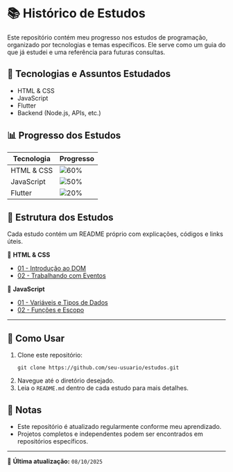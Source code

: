 # 📚 Histórico de Estudos

Este repositório contém meu progresso nos estudos de programação, organizado por tecnologias e temas específicos. Ele serve como um guia do que já estudei e uma referência para futuras consultas.

## 🚀 Tecnologias e Assuntos Estudados
- HTML & CSS
- JavaScript
- Flutter
- Backend (Node.js, APIs, etc.)

## 📊 Progresso dos Estudos

| Tecnologia  | Progresso |
|-------------|----------|
| HTML & CSS  | ![60%](https://progress-bar.dev/60) |
| JavaScript  | ![50%](https://progress-bar.dev/50) |
| Flutter     | ![20%](https://progress-bar.dev/20) |

## 📂 Estrutura dos Estudos
Cada estudo contém um README próprio com explicações, códigos e links úteis.

📌 **HTML & CSS**
- [01 - Introdução ao DOM](./HTML_CSS/01-DOM_Introducao/)
- [02 - Trabalhando com Eventos](./HTML_CSS/02-DOM_TrabalhandoComEventos/)

📌 **JavaScript**
- [01 - Variáveis e Tipos de Dados](./JavaScript/01-Variaveis_TiposDeDados/)
- [02 - Funções e Escopo](./JavaScript/02-Funcoes_Escopo/)

---

## 📌 Como Usar
1. Clone este repositório:  
   ```
   git clone https://github.com/seu-usuario/estudos.git
   ```
2. Navegue até o diretório desejado.
3. Leia o `README.md` dentro de cada estudo para mais detalhes.

## 📝 Notas
- Este repositório é atualizado regularmente conforme meu aprendizado.
- Projetos completos e independentes podem ser encontrados em repositórios específicos.

---

📌 **Última atualização:** `08/10/2025`

